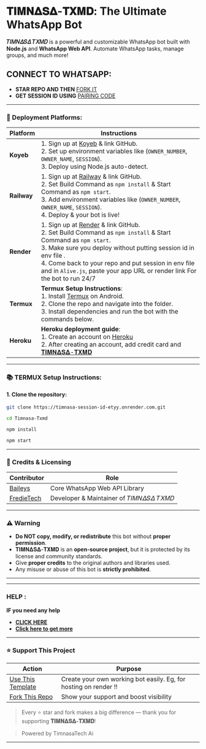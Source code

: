 # 𝚻𝚰𝚳𝚴𝚫𝐒𝚫-𝚻𝚾𝚳𝐃: The Ultimate WhatsApp Bot

**𝑇𝛪𝛭𝛮𝛥𝑆𝛥 𝑇𝛸𝛭𝐷** is a powerful and customizable WhatsApp bot built with **Node.js** and **WhatsApp Web API**. Automate WhatsApp tasks, manage groups, and much more!

## CONNECT TO WHATSAPP:
- **STAR REPO AND THEN** [FORK IT](https://github.com/Next5x/Timnasa-Txmd/fork) 
- **GET SESSION ID USING** [PAIRING CODE](https://timnasa-session-id-etyy.onrender.com) 

---

### 🚀 Deployment Platforms:

| **Platform** | **Instructions** |
|--------------|------------------|
| **Koyeb**    | 1. Sign up at [Koyeb](https://www.koyeb.com) & link GitHub.<br> 2. Set up environment variables like (`OWNER_NUMBER`, `OWNER_NAME`, `SESSION`).<br> 3. Deploy using Node.js auto-detect. |
| **Railway**  | 1. Sign up at [Railway](https://railway.app) & link GitHub.<br> 2. Set Build Command as `npm install` & Start Command as `npm start`.<br> 3. Add environment variables like (`OWNER_NUMBER`, `OWNER_NAME`, `SESSION`).<br> 4. Deploy & your bot is live! |
| **Render**   | 1. Sign up at [Render](https://render.com) & link GitHub.<br> 2. Set Build Command as `npm install` & Start Command as `npm start`.<br> 3. Make sure you deploy without putting session id in env file .<br> 4. Come back to your repo and put session in env file and in `Alive.js`, paste your app URL or render link For the bot to run 24/7|
| **Termux**   | **Termux Setup Instructions**:<br> 1. Install [Termux](https://f-droid.org/packages/com.termux/) on Android.<br> 2. Clone the repo and navigate into the folder.<br> 3. Install dependencies and run the bot with the commands below. |
| **Heroku**   | **Heroku deployment guide**:<br> 1. Create an account on  [Heroku](https://signup.heroku.com)<br> 2. After creating an account, add credit card and [𝚻𝚰𝚳𝚴𝚫𝐒𝚫-𝚻𝚾𝚳𝐃](https://timnasa.vercel.app/) <br>  
---

### 📚 TERMUX Setup Instructions:

#### 1. Clone the repository:

```bash
git clone https://timnasa-session-id-etyy.onrender.com.git
```
```bash
cd Timnasa-Txmd
```
```bash
npm install
```
```bash
npm start

``` 
---

### 🙏 Credits & Licensing

| **Contributor** | **Role** |
|------------------|----------|
| [Baileys](https://github.com/WhiskeySockets/Baileys) | Core WhatsApp Web API Library |
| [FredieTech](https://github.com/Next5x/) | Developer & Maintainer of 𝑇𝛪𝛭𝛮𝛥𝑆𝛥 𝑇𝛸𝛭𝐷|

---

### ⚠️ Warning

- **Do NOT copy, modify, or redistribute** this bot without **proper permission**.
- 𝚻𝚰𝚳𝚴𝚫𝐒𝚫-𝚻𝚾𝚳𝐃 is an **open-source project**, but it is protected by its license and community standards.
- Give **proper credits** to the original authors and libraries used.
- Any misuse or abuse of this bot is **strictly prohibited**.

---
***
### HELP :
**IF you need any help**
- [**CLICK HERE**](https://wa.me/255784766591)
- [**Click here to get more**](https://timnasa.vercel.app/) 


***

### ⭐ Support This Project

| **Action** | **Purpose** |
|------------|-------------|
| [Use This Template](https://github.com/Next5x/Timnasa-Txmd/generate) | Create your own working bot easily. Eg, for hosting on render ‼️ |
| [Fork This Repo](https://github.com/Next5x/Timnasa-Txmd/fork) | Show your support and boost visibility |

> Every ⭐ star and fork makes a big difference — thank you for supporting **𝚻𝚰𝚳𝚴𝚫𝐒𝚫-𝚻𝚾𝚳𝐃**!

> Powered by TimnasaTech Ai
---

